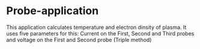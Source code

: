 # Probe-application
This application calculates temperature and electron dinsity of plasma. It uses five parameters for this: Current on the First, Second and Third probes and voltage on the First and Second probe (Triple method)
